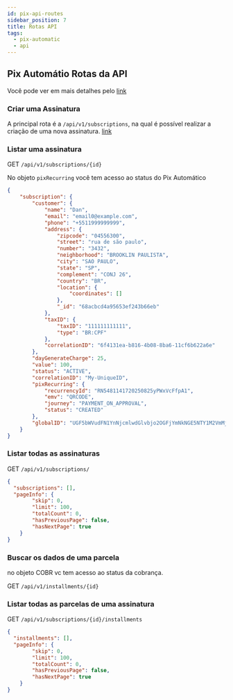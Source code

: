 ```yaml
---
id: pix-api-routes
sidebar_position: 7
title: Rotas API
tags:
  - pix-automatic
  - api
---
```


## Pix Automátio Rotas da API

Você pode ver em mais detalhes pelo [link](https://developers.woovi.com/api#tag/subscription)

### Criar uma Assinatura

A principal rota é a `/api/v1/subscriptions`, na qual é possível realizar a criação de uma nova assinatura. [link](./pix-automatic-how-to-create.md)

### Listar uma assinatura

GET `/api/v1/subscriptions/{id}`

No objeto `pixRecurring` você tem acesso ao status do Pix Automático
 
```json
{
    "subscription": {
        "customer": {
            "name": "Dan",
            "email": "email0@example.com",
            "phone": "+5511999999999",
            "address": {
                "zipcode": "04556300",
                "street": "rua de são paulo",
                "number": "3432",
                "neighborhood": "BROOKLIN PAULISTA",
                "city": "SAO PAULO",
                "state": "SP",
                "complement": "CONJ 26",
                "country": "BR",
                "location": {
                    "coordinates": []
                },
                "_id": "68acbcd4a95653ef243b66eb"
            },
            "taxID": {
                "taxID": "111111111111",
                "type": "BR:CPF"
            },
            "correlationID": "6f4131ea-b816-4b08-8ba6-11cf6b622a6e"
        },
        "dayGenerateCharge": 25,
        "value": 100,
        "status": "ACTIVE",
        "correlationID": "My-UniqueID",
        "pixRecurring": {
            "recurrencyId": "RN5481141720250825yPWxVcFfpA1",
            "emv": "QRCODE",
            "journey": "PAYMENT_ON_APPROVAL",
            "status": "CREATED"
        },
        "globalID": "UGF5bWVudFN1YnNjcmlwdGlvbjo2OGFjYmNkNGE5NTY1M2VmMjQzYjY2Zjc="
    }
}
```

### Listar todas as assinaturas

GET `/api/v1/subscriptions/`

```json
{
  "subscriptions": [],
  "pageInfo": {
        "skip": 0,
        "limit": 100,
        "totalCount": 0,
        "hasPreviousPage": false,
        "hasNextPage": true
    }
}
```

### Buscar os dados de uma parcela

no objeto COBR vc tem acesso ao status da cobrança.

GET `/api/v1/installments/{id}`

### Listar todas as parcelas de uma assinatura

GET `/api/v1/subscriptions/{id}/installments`

```json
{
  "installments": [],
  "pageInfo": {
        "skip": 0,
        "limit": 100,
        "totalCount": 0,
        "hasPreviousPage": false,
        "hasNextPage": true
    }
}
```


